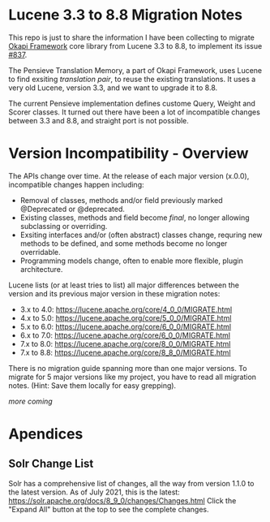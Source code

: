 # Lucene 3.3 to 8.8 Migration Notes
This repo is just to share the information I have been collecting to migrate [Okapi Framework](https://okapiframework.org/wiki/index.php?title=Main_Page) core library from Lucene 3.3 to 8.8, to implement its issue [#837](https://bitbucket.org/okapiframework/okapi/issues/837/).

The Pensieve Translation Memory, a part of Okapi Framework, uses Lucene to find exsiting *translation pair*, to reuse the existing translations. It uses a very old Lucene, version 3.3, and we want to upgrade it to 8.8. 

The current Pensieve implementation defines custome Query, Weight and Scorer classes. It turned out there have been a lot of incompatible changes between 3.3 and 8.8, and straight port is not possible.

# Version Incompatibility - Overview

The APIs change over time. At the release of each major version (x.0.0), incompatible changes happen including:
* Removal of classes, methods and/or field previously marked @Deprecated or @deprecated.
* Existing classes, methods and field become *final*, no longer allowing subclassing or overriding.
* Exsiting interfaces and/or (often abstract) classes change, requring new methods to be defined, and some methods become no longer overridable.
* Programming models change, often to enable more flexible, plugin architecture.

Lucene lists (or at least tries to list) all major differences between the version and its previous major version in these migration notes:
* 3.x to 4.0: https://lucene.apache.org/core/4_0_0/MIGRATE.html
* 4.x to 5.0: https://lucene.apache.org/core/5_0_0/MIGRATE.html
* 5.x to 6.0: https://lucene.apache.org/core/6_0_0/MIGRATE.html
* 6.x to 7.0: https://lucene.apache.org/core/6_0_0/MIGRATE.html
* 7.x to 8.0: https://lucene.apache.org/core/8_0_0/MIGRATE.html
* 7.x to 8.8: https://lucene.apache.org/core/8_8_0/MIGRATE.html

There is no migration guide spanning more than one major versions. To migrate for 5 major versions like my project, you have to read all migration notes. (Hint: Save them locally for easy grepping).

*more coming*
# Apendices
## Solr Change List
Solr has a comprehensive list of changes, all the way from version 1.1.0 to the latest version. As of July 2021, this is the latest:
https://solr.apache.org/docs/8_9_0/changes/Changes.html
Click the "Expand All" button at the top to see the complete changes.
